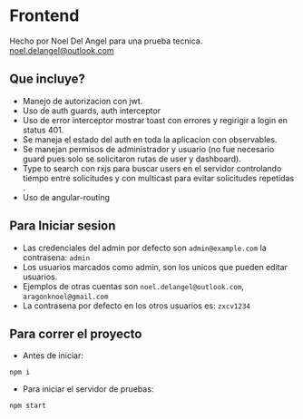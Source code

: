# Frontend
Hecho por Noel Del Angel para una prueba tecnica. noel.delangel@outlook.com

## Que incluye?
- Manejo de autorizacion con jwt.
- Uso de auth guards, auth interceptor
- Uso de error interceptor mostrar toast con errores y regirigir a login en status 401.
- Se maneja el estado del auth en toda la aplicacion con observables.
- Se manejan permisos de administrador y usuario (no fue necesario guard pues solo se solicitaron rutas de user y dashboard).
- Type to search con rxjs para buscar users en el servidor controlando tiempo entre solicitudes y con multicast para evitar solicitudes repetidas .
- Uso de angular-routing

## Para Iniciar sesion
- Las credenciales del admin por defecto son `admin@example.com` la contrasena: `admin`
- Los usuarios marcados como admin, son los unicos que pueden editar usuarios.
- Ejemplos de otras cuentas son `noel.delangel@outlook.com`, `aragonknoel@gmail.com`
- La contrasena por defecto en los otros usuarios es: `zxcv1234`
 


## Para correr el proyecto
- Antes de iniciar:
```
npm i
```

- Para iniciar el servidor de pruebas:
```
npm start
```

